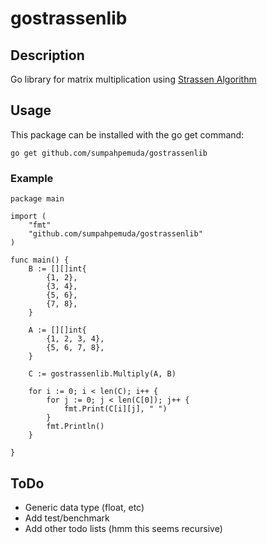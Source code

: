 gostrassenlib
=======

Description
-----------

Go library for matrix multiplication using [Strassen Algorithm](https://en.wikipedia.org/wiki/Strassen_algorithm)

Usage
------------

This package can be installed with the go get command:

    go get github.com/sumpahpemuda/gostrassenlib

### Example

```
package main

import (
    "fmt"
    "github.com/sumpahpemuda/gostrassenlib"
)

func main() {
    B := [][]int{
        {1, 2},
        {3, 4},
        {5, 6},
        {7, 8},
    }

    A := [][]int{
        {1, 2, 3, 4},
        {5, 6, 7, 8},
    }

    C := gostrassenlib.Multiply(A, B)

    for i := 0; i < len(C); i++ {
        for j := 0; j < len(C[0]); j++ {
            fmt.Print(C[i][j], " ")
        }
        fmt.Println()
    }

}
```


ToDo
----

* Generic data type (float, etc)
* Add test/benchmark
* Add other todo lists (hmm this seems recursive)
